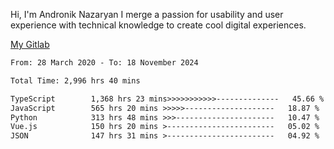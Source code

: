 Hi, I'm Andronik Nazaryan
I merge a passion for usability and user experience with technical knowledge to create cool digital experiences.

[My Gitlab](https://gitlab.com/anridev24)

<!--START_SECTION:waka-->

```txt
From: 28 March 2020 - To: 18 November 2024

Total Time: 2,996 hrs 40 mins

TypeScript        1,368 hrs 23 mins>>>>>>>>>>>--------------   45.66 %
JavaScript        565 hrs 20 mins >>>>>--------------------   18.87 %
Python            313 hrs 48 mins >>>----------------------   10.47 %
Vue.js            150 hrs 20 mins >------------------------   05.02 %
JSON              147 hrs 31 mins >------------------------   04.92 %
```

<!--END_SECTION:waka-->
